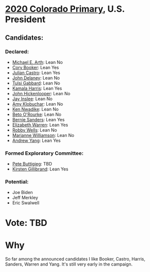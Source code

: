 # [2020 Colorado Primary](../README.md), U.S. President

## Candidates:

### Declared:

* [Michael E. Arth](michael_e_arth.md): Lean No
* [Cory Booker](cory_booker.md): Lean Yes
* [Julian Castro](julian_castro.md): Lean Yes
* [John Delaney](john_delaney.md): Lean No
* [Tulsi Gabbard](tulsi_gabbard.md): Lean No
* [Kamala Harris](kamala_harris.md): Lean Yes
* [John Hickenlooper](john_hickenlooper.md): Lean No
* [Jay Inslee](jay_inslee.md): Lean No
* [Amy Klobuchar](amy_klobuchar.md): Lean No
* [Ken Nwadike](ken_nwadike.md): Lean No
* [Beto O'Rourke](beto_orourke.md): Lean No
* [Bernie Sanders](bernie_sanders.md): Lean Yes
* [Elizabeth Warren](elizabeth_warren.md): Lean Yes
* [Robby Wells](robby_wells.md): Lean No
* [Marianne Williamson](marianne_williamson.md): Lean No
* [Andrew Yang](andrew_yang.md): Lean Yes

### Formed Exploratory Committee:

* [Pete Buttigieg](pete_buttigieg.md): TBD
* [Kirsten Gillibrand](kirsten_gillibrand.md): Lean Yes

### Potential:

* Joe Biden
* Jeff Merkley
* Eric Swalwell

# Vote: TBD

# Why

So far among the announced candidates I like Booker, Castro, Harris, Sanders, Warren and Yang. It's still very early in the campaign.
